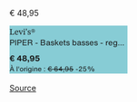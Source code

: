 € 48,95

![](zalando-teva-42-PIPER_-_Baskets_basses_-_regular_black.png)

[Source](https://fr.zalando.be/homme/teva__taille-42/?sold_by_zalando=true)